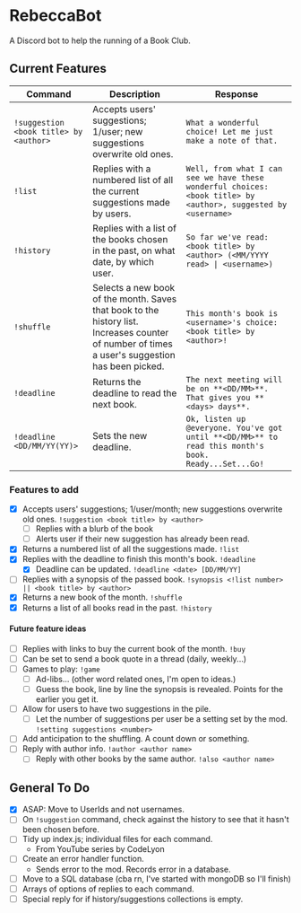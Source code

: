 # RebeccaBot
A Discord bot to help the running of a Book Club.

## Current Features
| Command | Description | Response |
| ------- | ----------- | -------- |
| `!suggestion <book title> by <author>` | Accepts users' suggestions; 1/user; new suggestions overwrite old ones. | `What a wonderful choice! Let me just make a note of that.` |
| `!list` | Replies with a numbered list of all the current suggestions made by users. | `Well, from what I can see we have these wonderful choices: <book title> by <author>, suggested by <username>` |
| `!history` | Replies with a list of the books chosen in the past, on what date, by which user. | `So far we've read: <book title> by <author> (<MM/YYYY read> \| <username>)` |
| `!shuffle` | Selects a new book of the month. Saves that book to the history list. Increases counter of number of times a user's suggestion has been picked. | `This month's book is <username>'s choice: <book title> by <author>!` |
| `!deadline` | Returns the deadline to read the next book. | `The next meeting will be on **<DD/MM>**. That gives you **<days> days**.` |
| `!deadline <DD/MM/YY(YY)>` | Sets the new deadline. | `Ok, listen up @everyone. You've got until **<DD/MM>** to read this month's book. Ready...Set...Go!` |


### Features to add
- [x] Accepts users' suggestions; 1/user/month; new suggestions overwrite old ones. `!suggestion <book title> by <author>`
    - [ ] Replies with a blurb of the book
    - [ ] Alerts user if their new suggestion has already been read.
- [x] Returns a numbered list of all the suggestions made. `!list`
- [x] Replies with the deadline to finish this month's book. `!deadline`
    - [x] Deadline can be updated. `!deadline <date> [DD/MM/YY]`
- [ ] Replies with a synopsis of the passed book. `!synopsis <!list number> || <book title> by <author>`
- [x] Returns a new book of the month. `!shuffle`
- [x] Returns a list of all books read in the past. `!history`

#### Future feature ideas
- [ ] Replies with links to buy the current book of the month. `!buy`
- [ ] Can be set to send a book quote in a thread (daily, weekly...)
- [ ] Games to play: `!game`
    - [ ] Ad-libs... (other word related ones, I'm open to ideas.)
    - [ ] Guess the book, line by line the synopsis is revealed. Points for the earlier you get it.
- [ ] Allow for users to have two suggestions in the pile.
    - [ ] Let the number of suggestions per user be a setting set by the mod. `!setting suggestions <number>`
- [ ] Add anticipation to the shuffling. A count down or something.
- [ ] Reply with author info. `!author <author name>`
    - [ ] Reply with other books by the same author. `!also <author name>`

## General To Do
- [x] ASAP: Move to UserIds and not usernames.
- [ ] On `!suggestion` command, check against the history to see that it hasn't been chosen before.
- [ ] Tidy up index.js; individual files for each command.
    - From YouTube series by CodeLyon
- [ ] Create an error handler function.
    - Sends error to the mod. Records error in a database.
- [ ] Move to a SQL database (cba rn, I've started with mongoDB so I'll finish)
- [ ] Arrays of options of replies to each command.
- [ ] Special reply for if history/suggestions collections is empty.